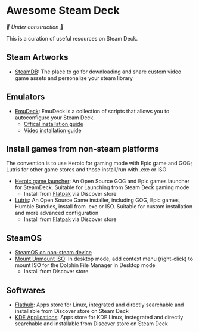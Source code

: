 # Awesome Steam Deck

*🚧 Under construction 🚧*

This is a curation of useful resources on Steam Deck.

## Steam Artworks
- [SteamDB](https://www.steamgriddb.com/): The place to go for downloading and share custom video game assets and personalize your steam library

## Emulators
- [EmuDeck](https://www.emudeck.com): EmuDeck is a collection of scripts that allows you to autoconfigure your Steam Deck.
  - [Offical installation guide](https://www.emudeck.com/#how_to_install)
  - [Video installation guide](https://m.youtube.com/watch?v=AvzSHxccmIg)

## Install games from non-steam platforms
The convention is to use Heroic for gaming mode with Epic game and GOG; Lutris for other game stores and those install/run with .exe or ISO
- [Heroic game launcher](https://heroicgameslauncher.com/): An Open Source GOG and Epic games launcher for SteamDeck. Suitable for Launching from Steam Deck gaming mode
  - Install from [Flatpak](https://flathub.org/apps/details/com.heroicgameslauncher.hgl) via Discover store
- [Lutris](https://lutris.net/): An Open Source Game installer, including GOG, Epic games, Humble Bundles, install from .exe or ISO. Suitable for custom installation and more advanced configuration
  - Install from [Flatpak](https://flathub.org/apps/details/net.lutris.Lutris) via Discover store

## SteamOS
- [SteamOS on non-steam device](https://m.youtube.com/watch?v=Xr2BO4IPqro)
- [Mount Unmount ISO](https://store.kde.org/p/1414733/): In desktop mode, add context menu (right-click) to mount ISO for the Dolphin File Manager in Desktop mode
  - Install from Discover store

## Softwares
- [Flathub](https://flathub.org/home): Apps store for Linux, integrated and directly searchable and installable from Discover store on Steam Deck
- [KDE Applications](https://apps.kde.org/): Apps store for KDE Linux, instegrated and directly searchable and installable from Discover store on Steam Deck
